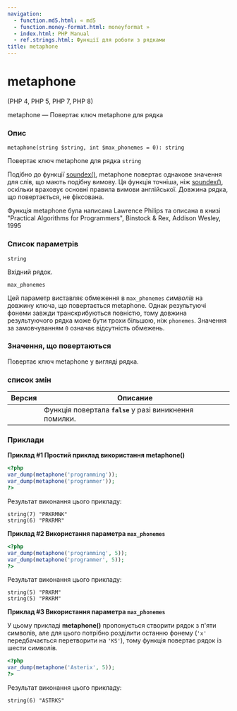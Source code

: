 ```yaml
---
navigation:
  - function.md5.html: « md5
  - function.money-format.html: moneyformat »
  - index.html: PHP Manual
  - ref.strings.html: Функції для роботи з рядками
title: metaphone
---
```

# metaphone

(PHP 4, PHP 5, PHP 7, PHP 8)

metaphone — Повертає ключ metaphone для рядка

### Опис

```methodsynopsis
metaphone(string $string, int $max_phonemes = 0): string
```

Повертає ключ metaphone для рядка `string`

Подібно до функції [soundex()](function.soundex.html), metaphone повертає однакове значення для слів, що мають подібну вимову. Ця функція точніша, ніж [soundex()](function.soundex.html), оскільки враховує основні правила вимови англійської. Довжина рядка, що повертається, не фіксована.

Функція metaphone була написана Lawrence Philips та описана в книзі "Practical Algorithms for Programmers", Binstock & Rex, Addison Wesley, 1995

### Список параметрів

`string`

Вхідний рядок.

`max_phonemes`

Цей параметр виставляє обмеження в `max_phonemes` *символів* на довжину ключа, що повертається metaphone. Однак результуючі фонеми завжди транскрибуються повністю, тому довжина результуючого рядка може бути трохи більшою, ніж `phonemes`. Значення за замовчуванням `0` означає відсутність обмежень.

### Значення, що повертаються

Повертає ключ metaphone у вигляді рядка.

### список змін

| Версия | Описание |
| --- | --- |
|  | Функція повертала **`false`** у разі виникнення помилки. |

### Приклади

**Приклад #1 Простий приклад використання **metaphone()****

```php
<?php
var_dump(metaphone('programming'));
var_dump(metaphone('programmer'));
?>
```

Результат виконання цього прикладу:

```
string(7) "PRKRMNK"
string(6) "PRKRMR"
```

**Приклад #2 Використання параметра `max_phonemes`**

```php
<?php
var_dump(metaphone('programming', 5));
var_dump(metaphone('programmer', 5));
?>
```

Результат виконання цього прикладу:

```
string(5) "PRKRM"
string(5) "PRKRM"
```

**Приклад #3 Використання параметра `max_phonemes`**

У цьому прикладі **metaphone()** пропонується створити рядок з п'яти символів, але для цього потрібно розділити останню фонему (`'x'` передбачається перетворити на `'KS'`), тому функція повертає рядок із шести символів.

```php
<?php
var_dump(metaphone('Asterix', 5));
?>
```

Результат виконання цього прикладу:

```
string(6) "ASTRKS"
```
